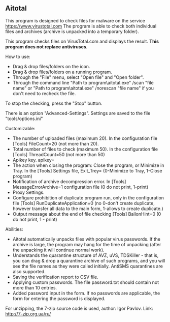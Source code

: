 ## Aitotal

This program is designed to check files for malware on the service https://www.virustotal.com
The program is able to check both individual files and archives (archive is unpacked into a temporary folder).

This program checks files on VirusTotal.com and displays the result. **This program does not replace antiviruses**.

How to use:
- Drag & drop files/folders on the icon.
- Drag & drop files/folders on a running program.
- Through the "File" menu, select "Open file" and "Open folder".
- Through the command line "Path to program\aitotal.exe" /scan "file name" or "Path to program\aitotal.exe" /norescan "file name" if you don't need to recheck the file.

To stop the checking, press the "Stop" button.

There is an option "Advanced-Settings". Settings are saved to the file "tools/options.ini"

Customizable:
- The number of uploaded files (maximum 20). In the configuration file [Tools] FileCount=20 (not more than 20).
- Total number of files to check (maximum 50). In the configuration file [Tools] ThreadCount=50 (not more than 50)
- Apikey key. apikey=
- The action when closing the program: Close the program, or Minimize in Tray. In the [Tools] Settings file, Exit_Trey= (0-Minimize to Tray, 1-Close program)
- Notification of archive decompression error. In [Tools] MessageErrorArchive=1 configuration file (0 do not print, 1-print)
- Proxy Settings.
- Configure prohibition of duplicate program run, only in the configuration file [Tools] RunDuplicateApplication=0 (no 0-don't create duplicate, however transfer all data to the main form, 1-allows to create duplicate.)
- Output message about the end of file checking [Tools] BallonHint=0 (0 do not print, 1 - print)

Abilities:
- Aitotal automatically unpacks files with popular virus passwords. If the archive is large, the program may hang for the time of unpacking (after the unpacking it will continue normal work).
- Understands the quarantine structure of AVZ, uVS, TDSKiller - that is, you can drag & drop a quarantine archive of such programs, and you will see the file names as they were called initially. AntiSMS quarantines are also supported.
- Saving the verification report to CSV file.
- Applying custom passwords. The file password.txt should contain not more than 10 entries.
- Added password input in the form. If no passwords are applicable, the form for entering the password is displayed.

For unzipping, the 7-zip source code is used, author: Igor Pavlov. Link: http://7-zip.org.ua/ru/

